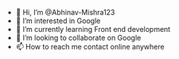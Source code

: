 - 👋 Hi, I’m @Abhinav-Mishra123
- 👀 I’m interested in Google
- 🌱 I’m currently learning Front end development
- 💞️ I’m looking to collaborate on Google
- 📫 How to reach me contact online anywhere

<!---
Abhinav-Mishra123/Abhinav-Mishra123 is a ✨ special ✨ repository because its `README.md` (this file) appears on your GitHub profile.
You can click the Preview link to take a look at your changes.
--->
